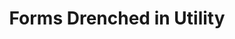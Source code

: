 ---
title: "Forms Drenched in Utility"
description: "Don't click this — I just liked the title."
published: "2025-04-05"
---
